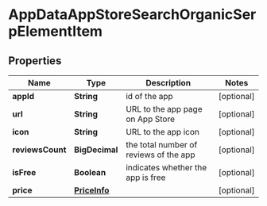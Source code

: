 

# AppDataAppStoreSearchOrganicSerpElementItem


## Properties

| Name | Type | Description | Notes |
|------------ | ------------- | ------------- | -------------|
|**appId** | **String** | id of the app |  [optional] |
|**url** | **String** | URL to the app page on App Store |  [optional] |
|**icon** | **String** | URL to the app icon |  [optional] |
|**reviewsCount** | **BigDecimal** | the total number of reviews of the app |  [optional] |
|**isFree** | **Boolean** | indicates whether the app is free |  [optional] |
|**price** | [**PriceInfo**](PriceInfo.md) |  |  [optional] |



